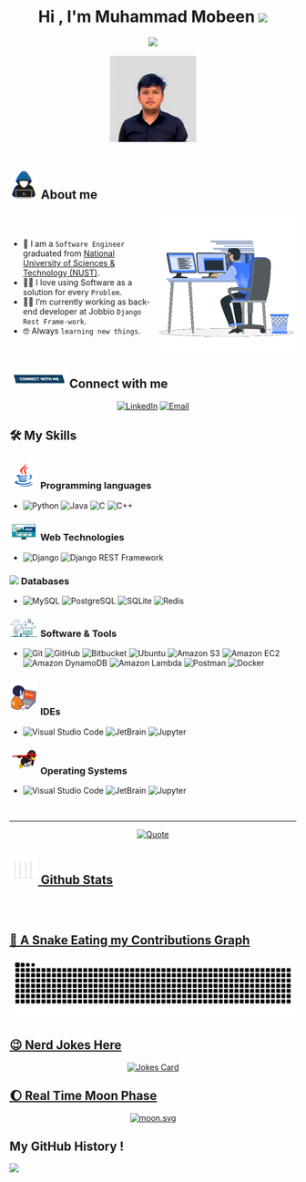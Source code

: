 <h1 align="center">Hi , I'm Muhammad Mobeen <img src="https://media.giphy.com/media/hvRJCLFzcasrR4ia7z/giphy.gif" width="35"></h1>
<p align="center">
  <a href="https://github.com/DenverCoder1/readme-typing-svg"><img src="https://readme-typing-svg.herokuapp.com?font=Time+New+Roman&color=%23C8BE25&size=25&center=true&vCenter=true&width=600&height=100&lines=Software+Engineer;Pythonista;Django+and+DjangoDRF;BackEnd-Developer;Always+learning+new+things!"></a>
</p>

<div align="center">
<img width="30%" height = "30%" src="Images/Headshot.jpg" alt="cover" />
</div>


<br>

	
## <picture> <img src = "Images/about_me.gif?raw=true" width = 50px>  </picture> About me

<picture> <img align="right" src="Images/Right_Side.gif?raw=true" width = 250px></picture>

<br><br>

- :school: I am a `Software Engineer` graduated from [National University of Sciences & Technology (NUST)](https://nust.edu.pk/).
- :technologist: I love using Software as a solution for every `Problem`.
- :student: I’m currently working as back-end developer at Jobbio `Django Rest Frame-work`.
- :nerd_face: Always `learning new things`.
<!-- :thinking: I’m currently open for `an Intern` or a new `job opportunity`, this is [MY WEBSITE](https://muhammadmobeen.com). -->
<br>


## <picture> <img src="Images/Connect-with-me.gif?raw=true" width="100px"> </picture> Connect with me

<p align="center">
  <a href="https://www.linkedin.com/in/muhammad-mobeen-a158ab1b8/"><img alt="LinkedIn" src="https://img.shields.io/static/v1?style=for-the-badge&message=Muhammad+Mobeen&color=0A66C2&logo=LinkedIn&logoColor=FFFFFF&label="></a>
  <a href="mailto:mobeen.mobeen777@gmail.com"><img alt="Email" src="https://img.shields.io/static/v1?style=for-the-badge&message=mobeen.mobeen777@gmail.com&color=EA4335&logo=Gmail&logoColor=FFFFFF&label="></a>
<!--  <a href="https://saadjamil.me"><img alt="Website" src="https://img.shields.io/static/v1?style=for-the-badge&message=saadjamil.me&color=4285F4&logo=Google+Chrome&logoColor=FFFFFF&label="></a>
  <a href="https://medium.com/@saadjamilakhtar"><img alt="Medium" src="https://img.shields.io/static/v1?style=for-the-badge&message=Medium/@saadjamilakhtar&color=000000&logo=Medium&logoColor=FFFFFF&label="></a> -->
</p>



## 🛠️ My Skills

### <picture> <img src = "Images/Programming_Languages.gif?raw=true" width = 50px>  </picture> Programming languages

  - ![Python](https://img.shields.io/static/v1?style=for-the-badge&message=Python&color=3776AB&logo=Python&logoColor=FFFFFF&label=)
    ![Java](https://img.shields.io/static/v1?style=for-the-badge&message=Java&color=222222&logoColor=F7DF1E&label=)
    ![C](https://img.shields.io/static/v1?style=for-the-badge&message=C&color=222222&logo=C&logoColor=A8B9CC&label=) ![C++](https://img.shields.io/static/v1?style=for-the-badge&message=C%2B%2B&color=00599C&logo=C%2B%2B&logoColor=FFFFFF&label=)

### <picture> <img src = "Images/Front_End.gif?raw=true" width = 50px>  </picture> Web Technologies

  - ![Django](https://img.shields.io/static/v1?style=for-the-badge&message=Django&color=092E20&logo=Django&logoColor=FFFFFF&label=) ![Django REST Framework](https://img.shields.io/static/v1?style=for-the-badge&message=Django+REST&color=092E20&logo=Django&logoColor=FFFFFF&label=)

### <picture> <img src = "https://media0.giphy.com/media/v1.Y2lkPTc5MGI3NjExZDhrOGs5ZjU4enhhYmdxcjZuc2NqaWdlbjYwcjI4NWZ3NHY3Njl1YyZlcD12MV9pbnRlcm5hbF9naWZfYnlfaWQmY3Q9Zw/vISmwpBJUNYzukTnVx/giphy.gif?raw=true" width = 50px>  </picture> Databases

- ![MySQL](https://img.shields.io/static/v1?style=for-the-badge&message=MySQL&color=4479A1&logo=MySQL&logoColor=FFFFFF&label=)
  ![PostgreSQL](https://img.shields.io/static/v1?style=for-the-badge&message=PostgreSQL&color=4169E1&logo=PostgreSQL&logoColor=FFFFFF&label=)
  ![SQLite](https://img.shields.io/static/v1?style=for-the-badge&message=SQLite&color=003B57&logo=SQLite&logoColor=FFFFFF&label=)
  ![Redis](https://img.shields.io/static/v1?style=for-the-badge&message=Redis&color=DC382D&logo=Redis&logoColor=FFFFFF&label=)
  
 ### <picture> <img src = "Images/Software_Tools.gif?raw=true" width = 50px>  </picture> Software & Tools
 
  - ![Git](https://img.shields.io/static/v1?style=for-the-badge&message=Git&color=F05032&logo=Git&logoColor=FFFFFF&label=)
  ![GitHub](https://img.shields.io/static/v1?style=for-the-badge&message=GitHub&color=181717&logo=GitHub&logoColor=FFFFFF&label=)
  ![Bitbucket](https://img.shields.io/static/v1?style=for-the-badge&message=Bitbucket&color=0052CC&logo=Bitbucket&logoColor=FFFFFF&label=)
  ![Ubuntu](https://img.shields.io/static/v1?style=for-the-badge&message=Ubuntu&color=E95420&logo=Ubuntu&logoColor=FFFFFF&label=)
![Amazon S3](https://img.shields.io/static/v1?style=for-the-badge&message=Amazon+S3&color=569A31&logo=Amazon+S3&logoColor=FFFFFF&label=) ![Amazon EC2](https://img.shields.io/static/v1?style=for-the-badge&message=Amazon+EC2&color=222222&logo=Amazon+EC2&logoColor=FF9900&label=) ![Amazon DynamoDB](https://img.shields.io/static/v1?style=for-the-badge&message=Amazon+DynamoDB&color=4053D6&logo=Amazon+DynamoDB&logoColor=FFFFFF&label=) ![Amazon Lambda](https://img.shields.io/static/v1?style=for-the-badge&message=Amazon+Lambda&color=222222&logoColor=FF9900&label=)
  ![Postman](https://img.shields.io/static/v1?style=for-the-badge&message=Postman&color=FF6C37&logo=Postman&logoColor=FFFFFF&label=) ![Docker](https://img.shields.io/static/v1?style=for-the-badge&message=Docker&color=2496ED&logo=Docker&logoColor=FFFFFF&label=)

 ### <picture> <img src = "Images/IDEs.gif?raw=true" width = 50px>  </picture> IDEs

 - ![Visual Studio Code](https://img.shields.io/static/v1?style=for-the-badge&message=Visual+Studio+Code&color=007ACC&logo=Visual+Studio+Code&logoColor=FFFFFF&label=)
  ![JetBrain](https://img.shields.io/static/v1?style=for-the-badge&message=jetbrains&color=black&logo=jetbrains&logoColor=white&label=)
  ![Jupyter](https://img.shields.io/static/v1?style=for-the-badge&message=jupyter&color=orange&logo=jupyter&logoColor=white&label=)



 ### <picture> <img src = "Images/OS.gif?raw=true" width = 50px>  </picture> Operating Systems

 
 - ![Visual Studio Code](https://img.shields.io/static/v1?style=for-the-badge&message=windows11&color=007ACC&logo=windows11&logoColor=FFFFFF&label=)
  ![JetBrain](https://img.shields.io/static/v1?style=for-the-badge&message=linux&color=black&logo=linux&logoColor=white&label=)
  ![Jupyter](https://img.shields.io/static/v1?style=for-the-badge&message=ubuntu&color=orange&logo=ubuntu&logoColor=white&label=)


<br> 

---

<p align = "center">
	<a href="https://github.com/piyushsuthar/github-readme-quotes"> <img alt = "Quote" src="https://quotes-github-readme.vercel.app/api?type=horizontal&theme=tokyonight&animation=grow_out_in&quoteCategory=programming">
</p>

## <picture> <img src = "Images/Statistics.gif?raw=true" width = 50px>  </picture> Github Stats

	


</br></br>
	
## 🐍 A Snake Eating my Contributions Graph
	
<p align = "center">
	<img src = "https://github.com/muhammad-mobeen/muhammad-mobeen/blob/output/github-snake.svg" alt = "Snake Game"/>
</p>

## :wink: Nerd Jokes Here
	
<p align = "center">
	<img src = "https://readme-jokes.vercel.app/api?theme=radical" alt = "Jokes Card"/>
</p>

## :moon: Real Time Moon Phase
	
<p align = "center">
	<!-- real time -->
    <a href="https://moon-svg.minung.dev">
        <img src="https://moon-svg.minung.dev/moon.svg?theme=basic" alt="moon.svg" />
    </a>
</p>

<h2>My GitHub History !</h2>

<a href="">
  <img height="180em" src="https://github-readme-stats.vercel.app/api?username=mobeen777&theme=buefy&show_icons=true" />
<!--   <img height="180em" src="https://github-readme-stats.vercel.app/api/top-langs/?username=SaadJamilAkhtar&theme=buefy&layout=compact" /> -->
</a>

<br/>




<!--
**muhammad-mobeen/muhammad-mobeen** is a ✨ _special_ ✨ repository because its `README.md` (this file) appears on your GitHub profile.

Here are some ideas to get you started:

- 🔭 I’m currently working on ...
- 🌱 I’m currently learning ...
- 👯 I’m looking to collaborate on ...
- 🤔 I’m looking for help with ...
- 💬 Ask me about ...
- 📫 How to reach me: ...
- 😄 Pronouns: ...
- ⚡ Fun fact: ...
-->
